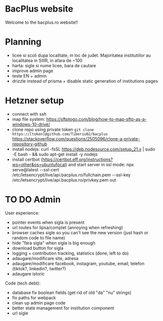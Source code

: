 # BacPlus website

Welcome to the bacplus.ro website!!

# Planning

- licee si scoli dupa localitate, in loc de judet. Majoritatea institutiilor au localitatea in SIIIR, in afara de ~100
- harta: sigle si nume licee, bara de cautare
- improve admin page
- teste EN + admin
- drizzle instead of prisma + disable static generation of institutions pages

# Hetzner setup

- connect with ssh
- map file system: https://sftptogo.com/blog/how-to-map-sftp-as-a-windows-10-drive/
- clone repo using private token `git clone https://[token]@github.com/Tiberiu02/bacplus` https://stackoverflow.com/questions/2505096/clone-a-private-repository-github
- install nodejs: curl -fsSL https://deb.nodesource.com/setup_21.x | sudo -E bash - && sudo apt-get install -y nodejs
- install certbot (https://certbot.eff.org/instructions?ws=other&os=ubuntufocal) and start server in ssl mode: npx serve@latest --ssl-cert /etc/letsencrypt/live/api.bacplus.ro/fullchain.pem --ssl-key /etc/letsencrypt/live/api.bacplus.ro/privkey.pem out

# TO DO Admin

User experience:

- pointer events when sigla is present
- url routes for lipsa/complet (annoying when refreshing)
- browser caches sigle so you can't see the new version (just hash or random code to file name)
- hide "fara sigla" when sigla is big enough
- download button for sigla
- logging + contribution tracking, statistics (done, left to do)
- adaugare/modificare site, adresa
- adaugare/modificare facebook, instagram, youtube, email, telefon (tiktok?, linkedin?, twitter?)
- adaugare istoric

Code (tech debt):

- database fix boolean fields (get rid of old "da" "nu" strings)
- fix paths for webpack
- clean up admin page code
- better state management for institution component
- url sigle
